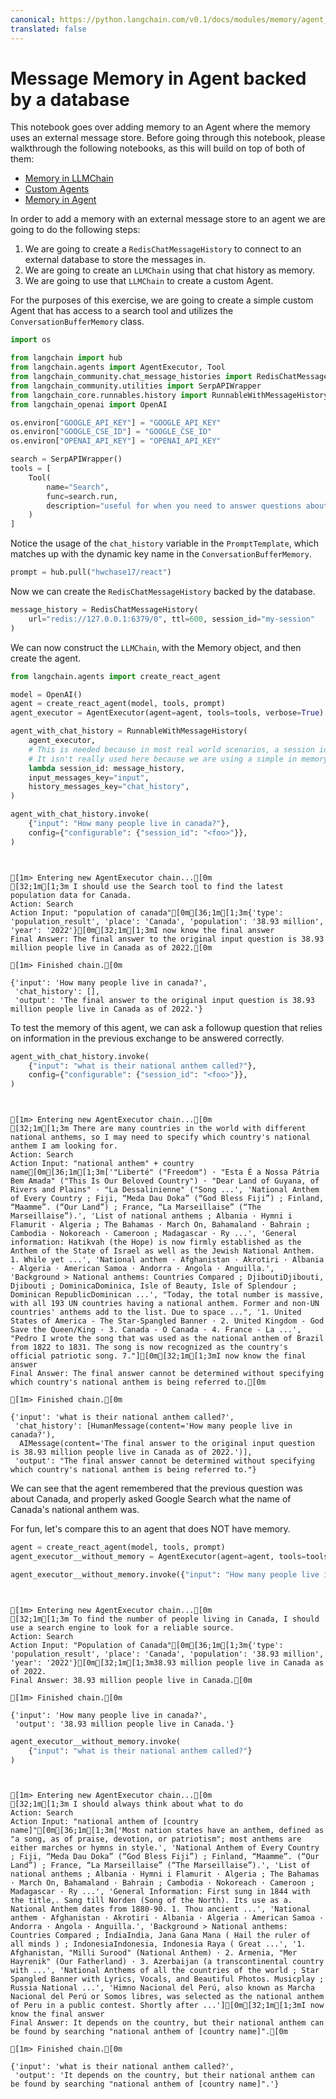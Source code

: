 ```yaml
---
canonical: https://python.langchain.com/v0.1/docs/modules/memory/agent_with_memory_in_db
translated: false
---
```


# Message Memory in Agent backed by a database

This notebook goes over adding memory to an Agent where the memory uses an external message store. Before going through this notebook, please walkthrough the following notebooks, as this will build on top of both of them:

- [Memory in LLMChain](/docs/modules/memory/adding_memory)
- [Custom Agents](/docs/modules/agents/how_to/custom_agent)
- [Memory in Agent](/docs/modules/memory/agent_with_memory)

In order to add a memory with an external message store to an agent we are going to do the following steps:

1. We are going to create a `RedisChatMessageHistory` to connect to an external database to store the messages in.
2. We are going to create an `LLMChain` using that chat history as memory.
3. We are going to use that `LLMChain` to create a custom Agent.

For the purposes of this exercise, we are going to create a simple custom Agent that has access to a search tool and utilizes the `ConversationBufferMemory` class.

```python
import os

from langchain import hub
from langchain.agents import AgentExecutor, Tool
from langchain_community.chat_message_histories import RedisChatMessageHistory
from langchain_community.utilities import SerpAPIWrapper
from langchain_core.runnables.history import RunnableWithMessageHistory
from langchain_openai import OpenAI
```

```python
os.environ["GOOGLE_API_KEY"] = "GOOGLE_API_KEY"
os.environ["GOOGLE_CSE_ID"] = "GOOGLE_CSE_ID"
os.environ["OPENAI_API_KEY"] = "OPENAI_API_KEY"

search = SerpAPIWrapper()
tools = [
    Tool(
        name="Search",
        func=search.run,
        description="useful for when you need to answer questions about current events",
    )
]
```

Notice the usage of the `chat_history` variable in the `PromptTemplate`, which matches up with the dynamic key name in the `ConversationBufferMemory`.

```python
prompt = hub.pull("hwchase17/react")
```

Now we can create the `RedisChatMessageHistory` backed by the database.

```python
message_history = RedisChatMessageHistory(
    url="redis://127.0.0.1:6379/0", ttl=600, session_id="my-session"
)
```

We can now construct the `LLMChain`, with the Memory object, and then create the agent.

```python
from langchain.agents import create_react_agent

model = OpenAI()
agent = create_react_agent(model, tools, prompt)
agent_executor = AgentExecutor(agent=agent, tools=tools, verbose=True)
```

```python
agent_with_chat_history = RunnableWithMessageHistory(
    agent_executor,
    # This is needed because in most real world scenarios, a session id is needed
    # It isn't really used here because we are using a simple in memory ChatMessageHistory
    lambda session_id: message_history,
    input_messages_key="input",
    history_messages_key="chat_history",
)

agent_with_chat_history.invoke(
    {"input": "How many people live in canada?"},
    config={"configurable": {"session_id": "<foo>"}},
)
```

```output


[1m> Entering new AgentExecutor chain...[0m
[32;1m[1;3m I should use the Search tool to find the latest population data for Canada.
Action: Search
Action Input: "population of canada"[0m[36;1m[1;3m{'type': 'population_result', 'place': 'Canada', 'population': '38.93 million', 'year': '2022'}[0m[32;1m[1;3mI now know the final answer
Final Answer: The final answer to the original input question is 38.93 million people live in Canada as of 2022.[0m

[1m> Finished chain.[0m
```

```output
{'input': 'How many people live in canada?',
 'chat_history': [],
 'output': 'The final answer to the original input question is 38.93 million people live in Canada as of 2022.'}
```

To test the memory of this agent, we can ask a followup question that relies on information in the previous exchange to be answered correctly.

```python
agent_with_chat_history.invoke(
    {"input": "what is their national anthem called?"},
    config={"configurable": {"session_id": "<foo>"}},
)
```

```output


[1m> Entering new AgentExecutor chain...[0m
[32;1m[1;3m There are many countries in the world with different national anthems, so I may need to specify which country's national anthem I am looking for.
Action: Search
Action Input: "national anthem" + country name[0m[36;1m[1;3m['"Liberté" ("Freedom") · "Esta É a Nossa Pátria Bem Amada" ("This Is Our Beloved Country") · "Dear Land of Guyana, of Rivers and Plains" · "La Dessalinienne" ("Song ...', 'National Anthem of Every Country ; Fiji, “Meda Dau Doka” (“God Bless Fiji”) ; Finland, “Maamme”. (“Our Land”) ; France, “La Marseillaise” (“The Marseillaise”).', 'List of national anthems ; Albania · Hymni i Flamurit · Algeria ; The Bahamas · March On, Bahamaland · Bahrain ; Cambodia · Nokoreach · Cameroon ; Madagascar · Ry ...', 'General information: Hatikvah (the Hope) is now firmly established as the Anthem of the State of Israel as well as the Jewish National Anthem. 1. While yet ...', 'National anthem · Afghanistan · Akrotiri · Albania · Algeria · American Samoa · Andorra · Angola · Anguilla.', 'Background > National anthems: Countries Compared ; DjiboutiDjibouti, Djibouti ; DominicaDominica, Isle of Beauty, Isle of Splendour ; Dominican RepublicDominican ...', "Today, the total number is massive, with all 193 UN countries having a national anthem. Former and non-UN countries' anthems add to the list. Due to space ...", '1. United States of America - The Star-Spangled Banner · 2. United Kingdom - God Save the Queen/King · 3. Canada - O Canada · 4. France - La ...', "Pedro I wrote the song that was used as the national anthem of Brazil from 1822 to 1831. The song is now recognized as the country's official patriotic song. 7."][0m[32;1m[1;3mI now know the final answer
Final Answer: The final answer cannot be determined without specifying which country's national anthem is being referred to.[0m

[1m> Finished chain.[0m
```

```output
{'input': 'what is their national anthem called?',
 'chat_history': [HumanMessage(content='How many people live in canada?'),
  AIMessage(content='The final answer to the original input question is 38.93 million people live in Canada as of 2022.')],
 'output': "The final answer cannot be determined without specifying which country's national anthem is being referred to."}
```

We can see that the agent remembered that the previous question was about Canada, and properly asked Google Search what the name of Canada's national anthem was.

For fun, let's compare this to an agent that does NOT have memory.

```python
agent = create_react_agent(model, tools, prompt)
agent_executor__without_memory = AgentExecutor(agent=agent, tools=tools, verbose=True)
```

```python
agent_executor__without_memory.invoke({"input": "How many people live in canada?"})
```

```output


[1m> Entering new AgentExecutor chain...[0m
[32;1m[1;3m To find the number of people living in Canada, I should use a search engine to look for a reliable source.
Action: Search
Action Input: "Population of Canada"[0m[36;1m[1;3m{'type': 'population_result', 'place': 'Canada', 'population': '38.93 million', 'year': '2022'}[0m[32;1m[1;3m38.93 million people live in Canada as of 2022.
Final Answer: 38.93 million people live in Canada.[0m

[1m> Finished chain.[0m
```

```output
{'input': 'How many people live in canada?',
 'output': '38.93 million people live in Canada.'}
```

```python
agent_executor__without_memory.invoke(
    {"input": "what is their national anthem called?"}
)
```

```output


[1m> Entering new AgentExecutor chain...[0m
[32;1m[1;3m I should always think about what to do
Action: Search
Action Input: "national anthem of [country name]"[0m[36;1m[1;3m['Most nation states have an anthem, defined as "a song, as of praise, devotion, or patriotism"; most anthems are either marches or hymns in style.', 'National Anthem of Every Country ; Fiji, “Meda Dau Doka” (“God Bless Fiji”) ; Finland, “Maamme”. (“Our Land”) ; France, “La Marseillaise” (“The Marseillaise”).', 'List of national anthems ; Albania · Hymni i Flamurit · Algeria ; The Bahamas · March On, Bahamaland · Bahrain ; Cambodia · Nokoreach · Cameroon ; Madagascar · Ry ...', 'General Information: First sung in 1844 with the title,. Sang till Norden (Song of the North). Its use as a. National Anthem dates from 1880-90. 1. Thou ancient ...', 'National anthem · Afghanistan · Akrotiri · Albania · Algeria · American Samoa · Andorra · Angola · Anguilla.', 'Background > National anthems: Countries Compared ; IndiaIndia, Jana Gana Mana ( Hail the ruler of all minds ) ; IndonesiaIndonesia, Indonesia Raya ( Great ...', '1. Afghanistan, "Milli Surood" (National Anthem) · 2. Armenia, "Mer Hayrenik" (Our Fatherland) · 3. Azerbaijan (a transcontinental country with ...', 'National Anthems of all the countries of the world ; Star Spangled Banner with Lyrics, Vocals, and Beautiful Photos. Musicplay ; Russia National ...', 'Himno Nacional del Perú, also known as Marcha Nacional del Perú or Somos libres, was selected as the national anthem of Peru in a public contest. Shortly after ...'][0m[32;1m[1;3mI now know the final answer
Final Answer: It depends on the country, but their national anthem can be found by searching "national anthem of [country name]".[0m

[1m> Finished chain.[0m
```

```output
{'input': 'what is their national anthem called?',
 'output': 'It depends on the country, but their national anthem can be found by searching "national anthem of [country name]".'}
```